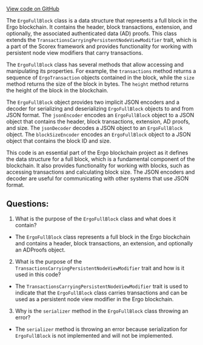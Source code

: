 [View code on GitHub](https://github.com/ergoplatform/ergo/src/main/scala/org/ergoplatform/modifiers/ErgoFullBlock.scala)

The `ErgoFullBlock` class is a data structure that represents a full block in the Ergo blockchain. It contains the header, block transactions, extension, and optionally, the associated authenticated data (AD) proofs. This class extends the `TransactionsCarryingPersistentNodeViewModifier` trait, which is a part of the Scorex framework and provides functionality for working with persistent node view modifiers that carry transactions.

The `ErgoFullBlock` class has several methods that allow accessing and manipulating its properties. For example, the `transactions` method returns a sequence of `ErgoTransaction` objects contained in the block, while the `size` method returns the size of the block in bytes. The `height` method returns the height of the block in the blockchain.

The `ErgoFullBlock` object provides two implicit JSON encoders and a decoder for serializing and deserializing `ErgoFullBlock` objects to and from JSON format. The `jsonEncoder` encodes an `ErgoFullBlock` object to a JSON object that contains the header, block transactions, extension, AD proofs, and size. The `jsonDecoder` decodes a JSON object to an `ErgoFullBlock` object. The `blockSizeEncoder` encodes an `ErgoFullBlock` object to a JSON object that contains the block ID and size.

This code is an essential part of the Ergo blockchain project as it defines the data structure for a full block, which is a fundamental component of the blockchain. It also provides functionality for working with blocks, such as accessing transactions and calculating block size. The JSON encoders and decoder are useful for communicating with other systems that use JSON format.
## Questions: 
 1. What is the purpose of the `ErgoFullBlock` class and what does it contain?
- The `ErgoFullBlock` class represents a full block in the Ergo blockchain and contains a header, block transactions, an extension, and optionally an ADProofs object.

2. What is the purpose of the `TransactionsCarryingPersistentNodeViewModifier` trait and how is it used in this code?
- The `TransactionsCarryingPersistentNodeViewModifier` trait is used to indicate that the `ErgoFullBlock` class carries transactions and can be used as a persistent node view modifier in the Ergo blockchain.

3. Why is the `serializer` method in the `ErgoFullBlock` class throwing an error?
- The `serializer` method is throwing an error because serialization for `ErgoFullBlock` is not implemented and will not be implemented.